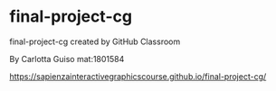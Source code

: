 # final-project-cg
final-project-cg created by GitHub Classroom

By Carlotta Guiso mat:1801584


 https://sapienzainteractivegraphicscourse.github.io/final-project-cg/
